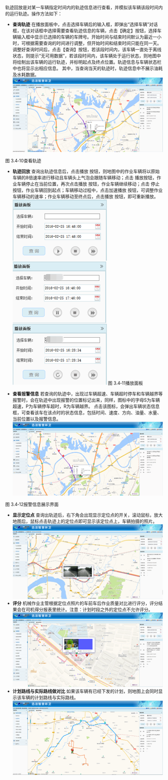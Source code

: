 轨迹回放是对某一车辆指定时间内的轨迹信息进行查看，并模拟该车辆该段时间内的运行轨迹。操作方法如下：

* **查询轨迹**
在播放面板中，点击选择车辆后的输入框，即弹出“选择车辆”对话框，在该对话框中选择需要查看轨迹信息的车辆，点击【确定】按钮，选择车辆输入框中显示已选择的车辆的车牌号。开始时间与结束时间默认为最近一小时，可根据需要查询的时间进行调整，但开始时间和结束时间只能在同一天。调整好查询时间后，点击【查询】按钮，若该段时间内，该车辆一直处于离线状态，则提示“无可用数据”，若该段时间内，该车辆处于运行状态，则地图中将绘制出该车辆的运行轨迹，并标明起点及终点位置。轨迹信息与车辆状态栏中也将显示出相应信息。
其中，当查询当天的轨迹时，轨迹信息中不展示油耗及水耗数据。
![](images/screenshot_1588573658094.png)
             
图 3.4‑10查看轨迹
* **轨迹回放**
查询出轨迹信息后，点击播放 按钮，则地图中的作业车辆将以原始车辆的8倍速率进行移动且车辆头上气泡会跟随车辆移动；点击 播放按钮，作业车辆停止在当前位置，再次点击播放 按钮，作业车辆继续移动；点击 停止按钮，作业车辆回到起点；车辆移动过程中，点击加速播放 按钮，可调整作业车辆移动的速率；作业车辆移动至终点后，点击播放 按钮，即可重新播放。
![](images/screenshot_1588573684366.png)![](images/轨迹回放3.png)![](images/轨迹回放4.png)
             图 3.4‑11播放面板

* **查看报警信息**
若查询的轨迹中，出现过车辆超速、车辆超时停车和车辆越界等报警时，会在轨迹中出现报警的位置标记出来，同样，图标中的字母S为车辆超速，P为车辆停车超时，R为车辆越界。
点击该图标，会弹出车辆状态信息框，可查看该车在该点时的状态信息，包括时间、速度、方向、油量、水量、当前位置以及报警信息。
![](images/轨迹回放5.png)
             
图 3.4‑12报警信息展示界面
* **显示定位点**
查询出轨迹后，右下角会出现显示定位点的开关，滚动鼠标，放大地图后，鼠标点击轨迹上的定位点即可显示该定位点上，车辆拍摄的照片。
![](images/42.png)
* **评分**
             机械作业主管根据定位点照片的车前车后作业质量对比进行评分，评分结果会在司机得分报表里统计。注意：计划时段之外的定位点不允许评分。
![](images/2031.png)
* **计划路线与实际路线做对比**
             如果该车辆有已经下发的计划，则地图上会同时显示该车辆的计划路线与实际路线。
![](images/2032.png)


